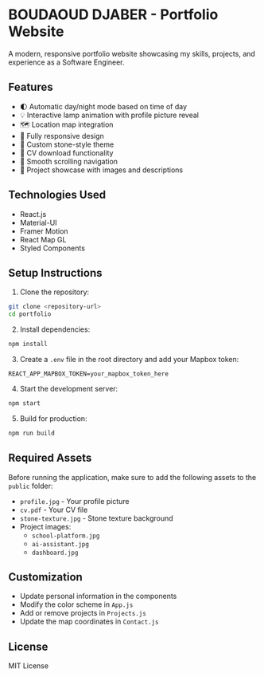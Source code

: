 # BOUDAOUD DJABER - Portfolio Website

A modern, responsive portfolio website showcasing my skills, projects, and experience as a Software Engineer.

## Features

- 🌓 Automatic day/night mode based on time of day
- 💡 Interactive lamp animation with profile picture reveal
- 🗺️ Location map integration
- 📱 Fully responsive design
- 🎨 Custom stone-style theme
- 📄 CV download functionality
- 🚀 Smooth scrolling navigation
- 🎯 Project showcase with images and descriptions

## Technologies Used

- React.js
- Material-UI
- Framer Motion
- React Map GL
- Styled Components

## Setup Instructions

1. Clone the repository:
```bash
git clone <repository-url>
cd portfolio
```

2. Install dependencies:
```bash
npm install
```

3. Create a `.env` file in the root directory and add your Mapbox token:
```
REACT_APP_MAPBOX_TOKEN=your_mapbox_token_here
```

4. Start the development server:
```bash
npm start
```

5. Build for production:
```bash
npm run build
```

## Required Assets

Before running the application, make sure to add the following assets to the `public` folder:

- `profile.jpg` - Your profile picture
- `cv.pdf` - Your CV file
- `stone-texture.jpg` - Stone texture background
- Project images:
  - `school-platform.jpg`
  - `ai-assistant.jpg`
  - `dashboard.jpg`

## Customization

- Update personal information in the components
- Modify the color scheme in `App.js`
- Add or remove projects in `Projects.js`
- Update the map coordinates in `Contact.js`

## License

MIT License 